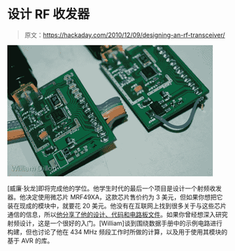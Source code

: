 # 设计 RF 收发器

> 原文：<https://hackaday.com/2010/12/09/designing-an-rf-transceiver/>

![](img/7fbab8b57232dd07c0e943efad4d722e.png "designing-an-RF-transceiver")

[威廉·狄龙]即将完成他的学位。他学生时代的最后一个项目是设计一个射频收发器。他决定使用微芯片 MRF49XA，这款芯片售价约为 3 美元，但如果你想把它装在现成的模块中，就要花 20 美元。他没有在互联网上找到很多关于与这些芯片通信的信息，所以[他分享了他的设计、代码和电路板文件](http://alternet.us.com/?p=1036)。如果你曾经想深入研究射频设计，这是一个很好的入门。[William]谈到围绕数据手册中的示例电路进行构建，但也讨论了他在 434 MHz 频段工作时所做的计算，以及用于使用其模块的基于 AVR 的库。